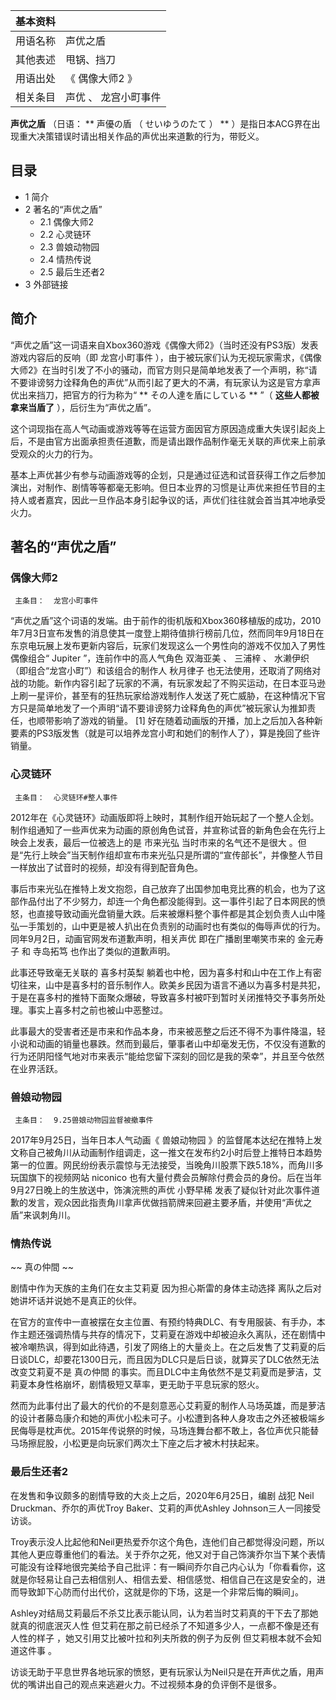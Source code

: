 |  **基本资料**  ||
|---|---|
|用语名称  |  声优之盾   |
|其他表述  |  甩锅、挡刀   |
|用语出处  |  《  偶像大师2  》   |
|相关条目  |  声优  、  龙宫小町事件   |
  
**声优之盾** （日语：  ** 声優の盾  （  せいゆうのたて  ）  **
）是指日本ACG界在出现重大决策错误时请出相关作品的声优出来道歉的行为，带贬义。

##  目录

  * 1  简介 
  * 2  著名的“声优之盾” 
    * 2.1  偶像大师2 
    * 2.2  心灵链环 
    * 2.3  兽娘动物园 
    * 2.4  情热传说 
    * 2.5  最后生还者2 
  * 3  外部链接 

##  简介

“声优之盾”这一词语来自Xbox360游戏《偶像大师2》（当时还没有PS3版）发表游戏内容后的反响（即  龙宫小町事件
），由于被玩家们认为无视玩家需求，《偶像大师2》在当时引发了不小的骚动，而官方则只是简单地发表了一个声明，称“请不要诽谤努力诠释角色的声优”从而引起了更大的不满，有玩家认为这是官方拿声优出来挡刀，把官方的行为称为“
** その人達を盾にしている  ** ”（ **这些人都被拿来当盾了** ），后衍生为“声优之盾”。

这个词现指在高人气动画或游戏等等在运营方面因官方原因造成重大失误引起炎上后，不是由官方出面承担责任道歉，而是请出跟作品制作毫无关联的声优来上前承受观众的火力的行为。

基本上声优甚少有参与动画游戏等的企划，只是通过征选和试音获得工作之后参加演出，对制作、剧情等等都毫无影响。但日本业界的习惯是让声优来担任节目的主持人或者嘉宾，因此一旦作品本身引起争议的话，声优们往往就会首当其冲地承受火力。

##  著名的“声优之盾”

###  偶像大师2

     主条目：  龙宫小町事件 

“声优之盾”这个词语的发端。由于前作的街机版和Xbox360移植版的成功，2010年7月3日宣布发售的消息使其一度登上期待值排行榜前几位，然而同年9月18日在东京电玩展上发布更新内容后，玩家们发现这么一个男性向的游戏不仅加入了男性偶像组合“
Jupiter  ”，连前作中的高人气角色  双海亚美  、  三浦梓  、  水濑伊织  （即组合“龙宫小町”）和该组合的制作人  秋月律子
也无法使用，还取消了网络对战的功能。新作内容引起了玩家的不满，有玩家发起了不购买运动，在日本亚马逊上刷一星评价，甚至有的狂热玩家给游戏制作人发送了死亡威胁，在这种情况下官方只是简单地发了一个声明“请不要诽谤努力诠释角色的声优”被玩家认为推卸责任，也顺带影响了游戏的销量。
[1]  好在随着动画版的开播，加上之后加入各种新要素的PS3版发售（就是可以培养龙宫小町和她们的制作人了），算是挽回了些许销量。

###  心灵链环

     主条目：  心灵链环#整人事件 

2012年在《心灵链环》动画版即将上映时，其制作组开始玩起了一个整人企划。制作组通知了一些声优来为动画的原创角色试音，并宣称试音的新角色会在先行上映会上发表，最后一位被选上的是
市来光弘  当时市来的名气还不是很大
。但是“先行上映会”当天制作组却宣布市来光弘只是所谓的“宣传部长”，并像整人节目一样放出了试音时的视频，却没有得到配音角色。

事后市来光弘在推特上发文抱怨，自己放弃了出国参加电竞比赛的机会，也为了这部作品付出了不少努力，却连一个角色都没能得到。这一事件引起了日本网民的愤怒，也直接导致动画光盘销量大跌。后来被爆料整个事件都是其企划负责人山中隆弘一手策划的，山中更是被人扒出在负责别的动画时也有类似的侮辱声优的行为。同年9月2日，动画官网发布道歉声明，相关声优
即在广播剧里嘲笑市来的  金元寿子  和  寺岛拓笃  也作出了类似的道歉声明。

此事还导致毫无关联的  喜多村英梨
躺着也中枪，因为喜多村和山中在工作上有密切往来，山中是喜多村的音乐制作人。欧美乡民因为语言不通以为喜多村是共犯，于是在喜多村的推特下面聚众爆破，导致喜多村被吓到暂时关闭推特交予事务所处理。事实上喜多村之前也被山中恶整过。

此事最大的受害者还是市来和作品本身，市来被恶整之后还不得不为事件降温，轻小说和动画的销量也暴跌。然而到最后，肇事者山中却毫发无伤，不仅没有道歉的行为还阴阳怪气地对市来表示“能给您留下深刻的回忆是我的荣幸”，并且至今依然在业界活跃。

###  兽娘动物园

     主条目：  9.25兽娘动物园监督被撤事件 

2017年9月25日，当年日本人气动画《  兽娘动物园
》的监督尾本达纪在推特上发文称自己被角川从动画制作组调走，这一推文在发布约2小时后登上推特日本趋势第一的位置。网民纷纷表示震惊与无法接受，当晚角川股票下跌5.18%，而角川多玩国旗下的视频网站
niconico  也有大量付费会员解除付费会员的身份。后在当年9月27日晚上的生放送中，饰演浣熊的声优  小野早稀
发表了疑似针对此次事件道歉的发言，观众因此指责角川拿声优做挡箭牌来回避主要矛盾，并使用“声优之盾”来讽刺角川。

###  情热传说

~~ 真の仲間  ~~

剧情中作为天族的主角们在女主艾莉夏  因为担心斯雷的身体主动选择  离队之后对她讲坏话并说她不是真正的伙伴。

在官方的宣传中一直被摆在女主位置、有预约特典DLC、有专用服装、有手办，本作主题还强调热情与共存的情况下，艾莉夏在游戏中却被迫永久离队，还在剧情中被冷嘲热讽，得到如此待遇，引发了网络上的大量炎上。在之后发售了艾莉夏的后日谈DLC，却要花1300日元，而且因为DLC只是后日谈，就算买了DLC依然无法改变艾莉夏不是
真の仲間  的事实。而且DLC中主角依然不是艾莉夏而是萝洁，艾莉夏本身性格崩坏，剧情极短又草率，更无助于平息玩家的怒火。

然而为此事付出了最大的代价的不是刻意恶心艾莉夏的制作人马场英雄，而是萝洁的设计者藤岛康介和她的声优小松未可子。小松遭到各种人身攻击之外还被极端乡民侮辱是枕声优。2015年传说祭的时候，马场连舞台都不敢上，各位声优只能替马场擦屁股，小松更是向玩家们两次土下座之后才被木村扶起来。

###  最后生还者2

在发售和争议颇多的剧情导致的大炎上之后，2020年6月25日，编剧  战犯  Neil Druckman、乔尔的声优Troy
Baker、艾莉的声优Ashley Johnson三人一同接受访谈。

Troy表示没人比起他和Neil更热爱乔尔这个角色，连他们自己都觉得没问题，所以其他人更应尊重他们的看法。关于乔尔之死，他又对于自己饰演乔尔当下某个表情可能没有诠释地很完美给予自己批评：有一瞬间乔尔自己内心认为「你看看你，这就是你轻易让自己去相信别人、相信去爱、相信感觉、相信自己在这是安全的，进而导致卸下心防而付出代价，这就是你的下场，这是一个非常后悔的瞬间」。

Ashley对结局艾莉最后不杀艾比表示能认同，认为若当时艾莉真的干下去了那她就真的彻底泯灭人性
但艾莉在那之前已经杀了不知道多少人，一点都不像是还有人性的样子  ，她又引用艾比被叶拉和列夫所救的例子为反例  但艾莉根本就不会知道这件事  。

访谈无助于平息世界各地玩家的愤怒，更有玩家认为Neil只是在开声优之盾，用声优的嘴讲出自己的观点来逃避火力。不过视频本身的负评倒不是很多。
